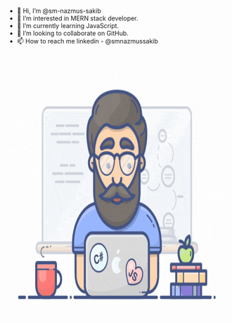 - 👋 Hi, I’m @sm-nazmus-sakib
- 👀 I’m interested in MERN stack developer.
- 🌱 I’m currently learning JavaScript.
- 💞️ I’m looking to collaborate on GitHub.
- 📫 How to reach me linkedin - @smnazmussakib
<p> <img src="https://github.com/sm-nazmus-sakib/sm-nazmus-sakib/blob/main/developer.gif" alt="developer" width="500" height="600"> </p>

<!---
sm-nazmus-sakib/sm-nazmus-sakib is a ✨ special ✨ repository because its `README.md` (this file) appears on your GitHub profile.
You can click the Preview link to take a look at your changes.
--->
